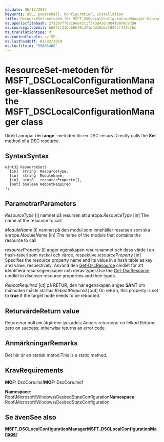 ```yaml
---
ms.date: 06/12/2017
keywords: DSC, powershell, konfiguration, installation
title: ResourceSet-metoden för MSFT_DSCLocalConfigurationManager-klassen
ms.openlocfilehash: 2712b7ff0a19e643c1f343d436c084f8970c9dd4
ms.sourcegitcommit: b6871f21bd666f9cd71dd336bb3f844cf472b56c
ms.translationtype: MT
ms.contentlocale: sv-SE
ms.lasthandoff: 02/03/2019
ms.locfileid: "55685468"
---
```

# <a name="resourceset-method-of-the-msftdsclocalconfigurationmanager-class"></a><span data-ttu-id="af92f-103">ResourceSet-metoden för MSFT_DSCLocalConfigurationManager-klassen</span><span class="sxs-lookup"><span data-stu-id="af92f-103">ResourceSet method of the MSFT_DSCLocalConfigurationManager class</span></span>

<span data-ttu-id="af92f-104">Direkt anropar den **ange** -metoden för en DSC-resurs.</span><span class="sxs-lookup"><span data-stu-id="af92f-104">Directly calls the **Set** method of a DSC resource.</span></span>

## <a name="syntax"></a><span data-ttu-id="af92f-105">Syntax</span><span class="sxs-lookup"><span data-stu-id="af92f-105">Syntax</span></span>

```mof
uint32 ResourceSet(
  [in]  string  ResourceType,
  [in]  string  ModuleName,
  [in]  uint8   resourceProperty[],
  [out] boolean RebootRequired
);
```

## <a name="parameters"></a><span data-ttu-id="af92f-106">Parametrar</span><span class="sxs-lookup"><span data-stu-id="af92f-106">Parameters</span></span>

<span data-ttu-id="af92f-107">*ResourceType* \[i\] namnet på resursen att anropa.</span><span class="sxs-lookup"><span data-stu-id="af92f-107">*ResourceType* \[in\] The name of the resource to call.</span></span>

<span data-ttu-id="af92f-108">*ModuleName* \[i\] namnet på den modul som innehåller resursen som ska anropa.</span><span class="sxs-lookup"><span data-stu-id="af92f-108">*ModuleName* \[in\] The name of the module that contains the resource to call.</span></span>

<span data-ttu-id="af92f-109">*resourceProperty* \[i\] anger egenskapen resursnamnet och dess värde i en hash-tabell som nyckel och värde, respektive.</span><span class="sxs-lookup"><span data-stu-id="af92f-109">*resourceProperty* \[in\] Specifies the resource property name and its value in a hash table as key and value, respectively.</span></span> <span data-ttu-id="af92f-110">Använd den [Get-DscResource](/powershell/module/PSDesiredStateConfiguration/Get-DscResource) cmdlet för att identifiera resursegenskaper och deras typer.</span><span class="sxs-lookup"><span data-stu-id="af92f-110">Use the [Get-DscResource](/powershell/module/PSDesiredStateConfiguration/Get-DscResource) cmdlet to discover resource properties and their types.</span></span>

<span data-ttu-id="af92f-111">*RebootRequired* \[ut\] på RETUR, den här egenskapen anges **SANT** om målnoden måste startas.</span><span class="sxs-lookup"><span data-stu-id="af92f-111">*RebootRequired* \[out\] On return, this property is set to **true** if the target node needs to be rebooted.</span></span>

## <a name="return-value"></a><span data-ttu-id="af92f-112">Returvärde</span><span class="sxs-lookup"><span data-stu-id="af92f-112">Return value</span></span>

<span data-ttu-id="af92f-113">Returnerar noll om åtgärden lyckades; Annars returnerar en felkod.</span><span class="sxs-lookup"><span data-stu-id="af92f-113">Returns zero on success; otherwise returns an error code.</span></span>

## <a name="remarks"></a><span data-ttu-id="af92f-114">Anmärkningar</span><span class="sxs-lookup"><span data-stu-id="af92f-114">Remarks</span></span>

<span data-ttu-id="af92f-115">Det här är en statisk metod.</span><span class="sxs-lookup"><span data-stu-id="af92f-115">This is a static method.</span></span>

## <a name="requirements"></a><span data-ttu-id="af92f-116">Krav</span><span class="sxs-lookup"><span data-stu-id="af92f-116">Requirements</span></span>

<span data-ttu-id="af92f-117">**MOF:** DscCore.mof</span><span class="sxs-lookup"><span data-stu-id="af92f-117">**MOF:** DscCore.mof</span></span>

<span data-ttu-id="af92f-118">**Namespace**: Root\Microsoft\Windows\DesiredStateConfiguration</span><span class="sxs-lookup"><span data-stu-id="af92f-118">**Namespace**: Root\Microsoft\Windows\DesiredStateConfiguration</span></span>

## <a name="see-also"></a><span data-ttu-id="af92f-119">Se även</span><span class="sxs-lookup"><span data-stu-id="af92f-119">See also</span></span>

[<span data-ttu-id="af92f-120">**MSFT_DSCLocalConfigurationManager**</span><span class="sxs-lookup"><span data-stu-id="af92f-120">**MSFT_DSCLocalConfigurationManager**</span></span>](msft-dsclocalconfigurationmanager.md)